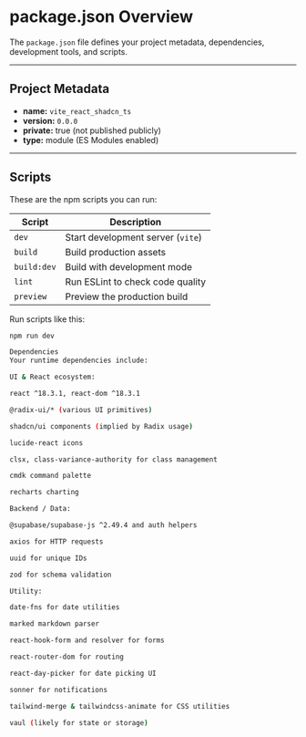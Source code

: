 # package.json Overview

The `package.json` file defines your project metadata, dependencies, development tools, and scripts.

---

## Project Metadata

- **name:** `vite_react_shadcn_ts`
- **version:** `0.0.0`
- **private:** true (not published publicly)
- **type:** module (ES Modules enabled)

---

## Scripts

These are the npm scripts you can run:

| Script     | Description                      |
|------------|---------------------------------|
| `dev`      | Start development server (`vite`) |
| `build`    | Build production assets          |
| `build:dev`| Build with development mode      |
| `lint`     | Run ESLint to check code quality |
| `preview`  | Preview the production build     |

Run scripts like this:

```bash
npm run dev

Dependencies
Your runtime dependencies include:

UI & React ecosystem:

react ^18.3.1, react-dom ^18.3.1

@radix-ui/* (various UI primitives)

shadcn/ui components (implied by Radix usage)

lucide-react icons

clsx, class-variance-authority for class management

cmdk command palette

recharts charting

Backend / Data:

@supabase/supabase-js ^2.49.4 and auth helpers

axios for HTTP requests

uuid for unique IDs

zod for schema validation

Utility:

date-fns for date utilities

marked markdown parser

react-hook-form and resolver for forms

react-router-dom for routing

react-day-picker for date picking UI

sonner for notifications

tailwind-merge & tailwindcss-animate for CSS utilities

vaul (likely for state or storage)

